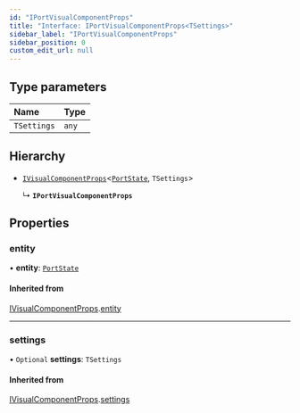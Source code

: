 ```yaml
---
id: "IPortVisualComponentProps"
title: "Interface: IPortVisualComponentProps<TSettings>"
sidebar_label: "IPortVisualComponentProps"
sidebar_position: 0
custom_edit_url: null
---
```


## Type parameters

| Name | Type |
| :------ | :------ |
| `TSettings` | `any` |

## Hierarchy

- [`IVisualComponentProps`](IVisualComponentProps)<[`PortState`](../classes/PortState), `TSettings`\>

  ↳ **`IPortVisualComponentProps`**

## Properties

### entity

• **entity**: [`PortState`](../classes/PortState)

#### Inherited from

[IVisualComponentProps](IVisualComponentProps).[entity](IVisualComponentProps#entity)

___

### settings

• `Optional` **settings**: `TSettings`

#### Inherited from

[IVisualComponentProps](IVisualComponentProps).[settings](IVisualComponentProps#settings)

